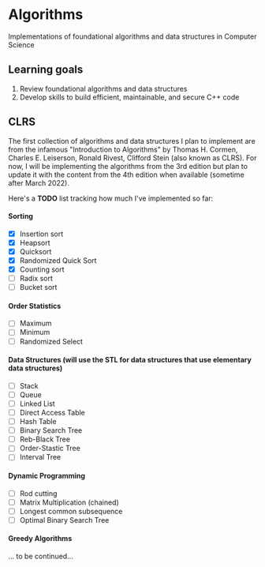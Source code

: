 # Algorithms
Implementations of foundational algorithms and data structures in Computer Science

## Learning goals

1. Review foundational algorithms and data structures
2. Develop skills to build efficient, maintainable, and secure C++ code

## CLRS

The first collection of algorithms and data structures I plan to implement are from the infamous "Introduction to Algorithms" by Thomas H. Cormen, Charles E. Leiserson, Ronald Rivest, Clifford Stein (also known as CLRS). For now, I will be implementing the algorithms from the 3rd edition but plan to update it with the content from the 4th edition when available (sometime after March 2022).

Here's a **TODO** list tracking how much I've implemented so far:

#### Sorting

- [x] Insertion sort
- [x] Heapsort
- [x] Quicksort
- [x] Randomized Quick Sort
- [x] Counting sort
- [ ] Radix sort
- [ ] Bucket sort

#### Order Statistics
- [ ] Maximum
- [ ] Minimum
- [ ] Randomized Select

#### Data Structures (will use the STL for data structures that use elementary data structures)
- [ ] Stack
- [ ] Queue
- [ ] Linked List
- [ ] Direct Access Table
- [ ] Hash Table
- [ ] Binary Search Tree
- [ ] Reb-Black Tree
- [ ] Order-Stastic Tree
- [ ] Interval Tree

#### Dynamic Programming
- [ ] Rod cutting
- [ ] Matrix Multiplication (chained)
- [ ] Longest common subsequence
- [ ] Optimal Binary Search Tree

#### Greedy Algorithms
... to be continued...
